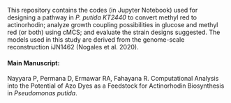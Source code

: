 This repository contains the codes (in Jupyter Notebook) used for designing a pathway in _P. putida KT2440_ to convert methyl red to actinorhodin; analyze growth coupling possibilities in glucose and methyl red (or both) using cMCS; and evaluate the strain designs suggested. The models used in this study are derived from the genome-scale reconstruction iJN1462 (Nogales et al. 2020).


#### Main Manuscript:
Nayyara P, Permana D, Ermawar RA, Fahayana R. Computational Analysis into the Potential of Azo Dyes as a Feedstock for Actinorhodin Biosynthesis in _Pseudomonas putida_.
